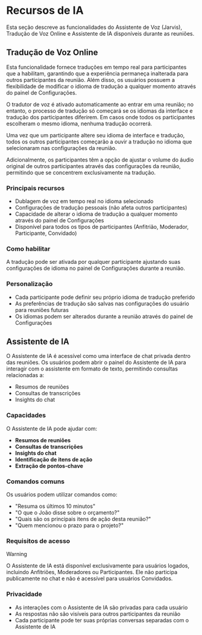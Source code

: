 # Recursos de IA

Esta seção descreve as funcionalidades do Assistente de Voz (Jarvis), Tradução de Voz Online e Assistente de IA disponíveis durante as reuniões.

## Tradução de Voz Online

Esta funcionalidade fornece traduções em tempo real para participantes que a habilitam, garantindo que a experiência permaneça inalterada para outros participantes da reunião. Além disso, os usuários possuem a flexibilidade de modificar o idioma de tradução a qualquer momento através do painel de Configurações.

O tradutor de voz é ativado automaticamente ao entrar em uma reunião; no entanto, o processo de tradução só começará se os idiomas da interface e tradução dos participantes diferirem. Em casos onde todos os participantes escolheram o mesmo idioma, nenhuma tradução ocorrerá.

Uma vez que um participante altere seu idioma de interface e tradução, todos os outros participantes começarão a ouvir a tradução no idioma que selecionaram nas configurações da reunião.

Adicionalmente, os participantes têm a opção de ajustar o volume do áudio original de outros participantes através das configurações da reunião, permitindo que se concentrem exclusivamente na tradução.

### Principais recursos

- Dublagem de voz em tempo real no idioma selecionado
- Configurações de tradução pessoais (não afeta outros participantes)
- Capacidade de alterar o idioma de tradução a qualquer momento através do painel de Configurações
- Disponível para todos os tipos de participantes (Anfitrião, Moderador, Participante, Convidado)

### Como habilitar

A tradução pode ser ativada por qualquer participante ajustando suas configurações de idioma no painel de Configurações durante a reunião.

### Personalização

- Cada participante pode definir seu próprio idioma de tradução preferido
- As preferências de tradução são salvas nas configurações do usuário para reuniões futuras
- Os idiomas podem ser alterados durante a reunião através do painel de Configurações

## Assistente de IA

O Assistente de IA é acessível como uma interface de chat privada dentro das reuniões. Os usuários podem abrir o painel do Assistente de IA para interagir com o assistente em formato de texto, permitindo consultas relacionadas a:

- Resumos de reuniões
- Consultas de transcrições
- Insights do chat

### Capacidades

O Assistente de IA pode ajudar com:

- **Resumos de reuniões**
- **Consultas de transcrições**
- **Insights do chat**
- **Identificação de itens de ação**
- **Extração de pontos-chave**

### Comandos comuns

Os usuários podem utilizar comandos como:

- "Resuma os últimos 10 minutos"
- "O que o João disse sobre o orçamento?"
- "Quais são os principais itens de ação desta reunião?"
- "Quem mencionou o prazo para o projeto?"

### Requisitos de acesso

> [!WARNING]
> O Assistente de IA está disponível exclusivamente para usuários logados, incluindo Anfitriões, Moderadores ou Participantes. Ele não participa publicamente no chat e não é acessível para usuários Convidados.

### Privacidade

- As interações com o Assistente de IA são privadas para cada usuário
- As respostas não são visíveis para outros participantes da reunião
- Cada participante pode ter suas próprias conversas separadas com o Assistente de IA